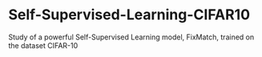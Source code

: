 # Self-Supervised-Learning-CIFAR10
Study of a powerful Self-Supervised Learning model, FixMatch, trained on the dataset CIFAR-10
